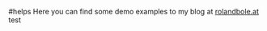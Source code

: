 #helps
Here you can find some demo examples to my blog at <a href="http://rolandbole.at" target="_blank">rolandbole.at</a>
test 
